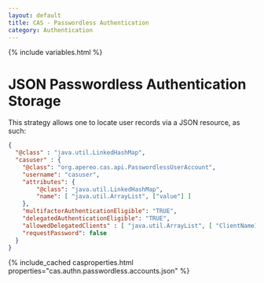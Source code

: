 ```yaml
---
layout: default
title: CAS - Passwordless Authentication
category: Authentication
---
```

{% include variables.html %}

# JSON Passwordless Authentication Storage

This strategy allows one to locate user records via a JSON resource, as such:

```json 
{
  "@class" : "java.util.LinkedHashMap",
  "casuser" : {
    "@class": "org.apereo.cas.api.PasswordlessUserAccount",
    "username": "casuser",
    "attributes": {
        "@class": "java.util.LinkedHashMap",
        "name": [ "java.util.ArrayList", ["value"] ]
    },
    "multifactorAuthenticationEligible": "TRUE",
    "delegatedAuthenticationEligible": "TRUE",
    "allowedDelegatedClients" : [ "java.util.ArrayList", [ "ClientName1" ] ],
    "requestPassword": false
  }
}
```

{% include_cached casproperties.html properties="cas.authn.passwordless.accounts.json" %}
